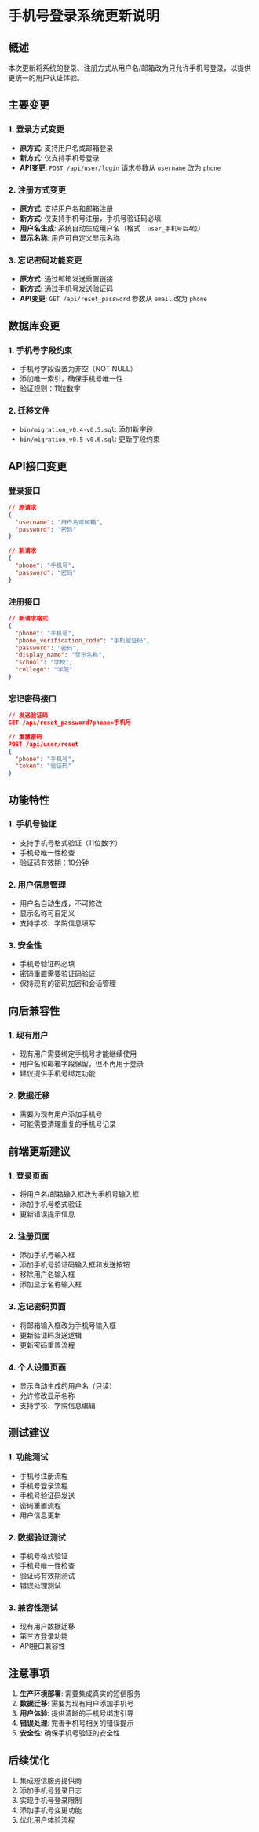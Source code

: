# 手机号登录系统更新说明

## 概述
本次更新将系统的登录、注册方式从用户名/邮箱改为只允许手机号登录，以提供更统一的用户认证体验。

## 主要变更

### 1. 登录方式变更
- **原方式**: 支持用户名或邮箱登录
- **新方式**: 仅支持手机号登录
- **API变更**: `POST /api/user/login` 请求参数从 `username` 改为 `phone`

### 2. 注册方式变更
- **原方式**: 支持用户名和邮箱注册
- **新方式**: 仅支持手机号注册，手机号验证码必填
- **用户名生成**: 系统自动生成用户名（格式：`user_手机号后4位`）
- **显示名称**: 用户可自定义显示名称

### 3. 忘记密码功能变更
- **原方式**: 通过邮箱发送重置链接
- **新方式**: 通过手机号发送验证码
- **API变更**: `GET /api/reset_password` 参数从 `email` 改为 `phone`

## 数据库变更

### 1. 手机号字段约束
- 手机号字段设置为非空（NOT NULL）
- 添加唯一索引，确保手机号唯一性
- 验证规则：11位数字

### 2. 迁移文件
- `bin/migration_v0.4-v0.5.sql`: 添加新字段
- `bin/migration_v0.5-v0.6.sql`: 更新字段约束

## API接口变更

### 登录接口
```json
// 原请求
{
  "username": "用户名或邮箱",
  "password": "密码"
}

// 新请求
{
  "phone": "手机号",
  "password": "密码"
}
```

### 注册接口
```json
// 新请求格式
{
  "phone": "手机号",
  "phone_verification_code": "手机验证码",
  "password": "密码",
  "display_name": "显示名称",
  "school": "学校",
  "college": "学院"
}
```

### 忘记密码接口
```json
// 发送验证码
GET /api/reset_password?phone=手机号

// 重置密码
POST /api/user/reset
{
  "phone": "手机号",
  "token": "验证码"
}
```

## 功能特性

### 1. 手机号验证
- 支持手机号格式验证（11位数字）
- 手机号唯一性检查
- 验证码有效期：10分钟

### 2. 用户信息管理
- 用户名自动生成，不可修改
- 显示名称可自定义
- 支持学校、学院信息填写

### 3. 安全性
- 手机号验证码必填
- 密码重置需要验证码验证
- 保持现有的密码加密和会话管理

## 向后兼容性

### 1. 现有用户
- 现有用户需要绑定手机号才能继续使用
- 用户名和邮箱字段保留，但不再用于登录
- 建议提供手机号绑定功能

### 2. 数据迁移
- 需要为现有用户添加手机号
- 可能需要清理重复的手机号记录

## 前端更新建议

### 1. 登录页面
- 将用户名/邮箱输入框改为手机号输入框
- 添加手机号格式验证
- 更新错误提示信息

### 2. 注册页面
- 添加手机号输入框
- 添加手机号验证码输入框和发送按钮
- 移除用户名输入框
- 添加显示名称输入框

### 3. 忘记密码页面
- 将邮箱输入框改为手机号输入框
- 更新验证码发送逻辑
- 更新密码重置流程

### 4. 个人设置页面
- 显示自动生成的用户名（只读）
- 允许修改显示名称
- 支持学校、学院信息编辑

## 测试建议

### 1. 功能测试
- 手机号注册流程
- 手机号登录流程
- 手机号验证码发送
- 密码重置流程
- 用户信息更新

### 2. 数据验证测试
- 手机号格式验证
- 手机号唯一性检查
- 验证码有效期测试
- 错误处理测试

### 3. 兼容性测试
- 现有用户数据迁移
- 第三方登录功能
- API接口兼容性

## 注意事项

1. **生产环境部署**: 需要集成真实的短信服务
2. **数据迁移**: 需要为现有用户添加手机号
3. **用户体验**: 提供清晰的手机号绑定引导
4. **错误处理**: 完善手机号相关的错误提示
5. **安全性**: 确保手机号验证的安全性

## 后续优化

1. 集成短信服务提供商
2. 添加手机号登录日志
3. 实现手机号登录限制
4. 添加手机号变更功能
5. 优化用户体验流程
